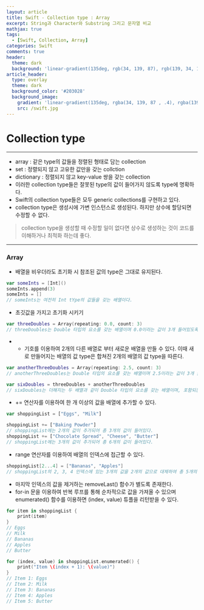 ```yaml
---
layout: article
title: Swift - Collection type : Array
excerpt: String과 Character와 Substring 그리고 문자열 비교
mathjax: true
tags:
  - [Swift, Collection, Array]
categories: Swift
comments: true
header:
  theme: dark
  background: 'linear-gradient(135deg, rgb(34, 139, 87), rgb(139, 34, 139))'
article_header:
  type: overlay
  theme: dark
  background_color: '#203028'
  background_image:
    gradient: 'linear-gradient(135deg, rgba(34, 139, 87 , .4), rgba(139, 34, 139, .4))'
    src: /swift.jpg
---
```


# Collection type

---

- array : 같은 type의 값들을 정렬된 형태로 담는 collection
- set : 정렬되지 않고 고유한 값만을 갖는 collction
- dictionary : 정렬되지 않고 key-value 쌍을 갖는 collection
- 이러한 collection type들은 잘못된 type의 값이 들어가지 않도록 type에 명확하다.
- Swift의 collection type들은 모두 generic collections를 구현하고 있다.
- collection type은 생성시에 가변 인스턴스로 생성된다. 하지만 상수에 할당되면 수정할 수 없다.

> collection type을 생성할 때 수정할 일이 없다면 상수로 생성하는 것이 코드를 이해하거나 최적화 하는데 좋다.

- - - -

### Array

- 배열을 비우더라도 초기화 시 참조된 값의  type은 그대로 유지된다.

``` swift
var someInts = [Int]()
someInts.append(3)
someInts = []
// someInts는 여전히 Int tYpe의 값들을 갖는 배열이다.
```


- 초깃값을 가지고 초기화 시키기

``` swift
var threeDoubles = Array(repeating: 0.0, count: 3)
// threeDoubles는 Double 타입의 요소를 갖는 배열이며 0.0이라는 값이 3개 들어있도록 초기화된다.
```

- + 기호를 이용하여 2개의 다른 배열로 부터  새로운 배열을 만들 수 있다. 이때 새로 만들어지는 배열의 값 type은 합쳐진 2개의 배열의 값 type을 따른다.

``` swift
var anotherThreeDoubles = Array(repeating: 2.5, count: 3)
// anotherThreeDoubles는 Double 타입의 요소를 갖는 배열이며 2.5이라는 값이 3개 들어있도록 초기화된다.

var sixDoubles = threeDoubles + anotherThreeDoubles
// sixDoubles는 더해지는 두 배열과 같이 Double 타입의 요소를 갖는 배열이며, 포함되는 값은  [0.0, 0.0, 0.0, 2.5, 2.5, 2.5] 이다.
```

- += 연산자를 이용하여 한 개 이상의 값을 배열에 추가할 수 있다.

``` javascript
var shoppingList = ["Eggs", "Milk"]

shoppingList += ["Baking Powder"]
// shoppingList에는 2개의 값이 추가되어 총 3개의 값이 들어있다.
shoppingList += ["Chocolate Spread", "Cheese", "Butter"]
// shoppingList에는 3개의 값이 추가되어 총 6개의 값이 들어있다.
```

- range 연산자를 이용하여 배열의 인덱스에 접근할 수 있다.

``` swift
shoppingList[2...4] = ["Bananas", "Apples"]
// shoppingList의 2, 3, 4 인덱스에 있는 3개의 값을 2개의 값으로 대체하여 총 5개의 값이 남아있다.
```

- 마지막 인덱스의 값을 제거하는 removeLast() 함수가 별도록 존재한다.
- for-in 문을 이용하여 반복 루프를 통해 순차적으로 값을 가져올 수 있으며 enumerated() 함수를 이용하면 (index, value) 튜플을 리턴받을 수 있다.

``` swift
for item in shoppingList {
    print(item)
}
// Eggs
// Milk
// Bananas
// Apples
// Butter

for (index, value) in shoppingList.enumerated() {
    print("Item \(index + 1): \(value)")
}
// Item 1: Eggs
// Item 2: Milk
// Item 3: Bananas
// Item 4: Apples
// Item 5: Butter
```
